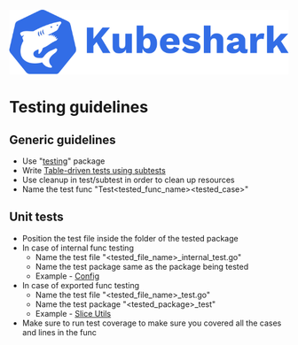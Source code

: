 ![Kubeshark: The API Traffic Viewer for Kubernetes](https://raw.githubusercontent.com/kubeshark/assets/master/svg/kubeshark-logo.svg)
# Testing guidelines

## Generic guidelines
* Use "[testing](https://pkg.go.dev/testing)" package
* Write [Table-driven tests using subtests](https://go.dev/blog/subtests)
* Use cleanup in test/subtest in order to clean up resources
* Name the test func "Test<tested_func_name><tested_case>"

## Unit tests
* Position the test file inside the folder of the tested package
* In case of internal func testing
  * Name the test file "<tested_file_name>_internal_test.go"
  * Name the test package same as the package being tested
  * Example - [Config](../cli/config/config_internal_test.go)
* In case of exported func testing
  * Name the test file "<tested_file_name>_test.go"
  * Name the test package "<tested_package>_test"
  * Example - [Slice Utils](../cli/kubeshark/sliceUtils_test.go)
* Make sure to run test coverage to make sure you covered all the cases and lines in the func
